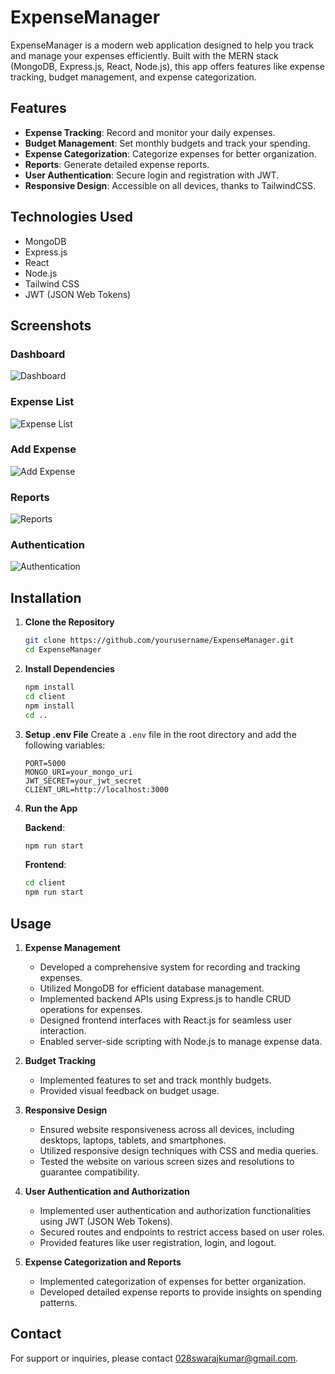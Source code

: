 # ExpenseManager

ExpenseManager is a modern web application designed to help you track and manage your expenses efficiently. Built with the MERN stack (MongoDB, Express.js, React, Node.js), this app offers features like expense tracking, budget management, and expense categorization.

## Features

- **Expense Tracking**: Record and monitor your daily expenses.
- **Budget Management**: Set monthly budgets and track your spending.
- **Expense Categorization**: Categorize expenses for better organization.
- **Reports**: Generate detailed expense reports.
- **User Authentication**: Secure login and registration with JWT.
- **Responsive Design**: Accessible on all devices, thanks to TailwindCSS.

## Technologies Used

- MongoDB
- Express.js
- React
- Node.js
- Tailwind CSS
- JWT (JSON Web Tokens)

## Screenshots

### Dashboard
![Dashboard](https://github.com/yourusername/ExpenseManager/raw/main/screenshots/dashboard.png)

### Expense List
![Expense List](https://github.com/yourusername/ExpenseManager/raw/main/screenshots/expense_list.png)

### Add Expense
![Add Expense](https://github.com/yourusername/ExpenseManager/raw/main/screenshots/add_expense.png)

### Reports
![Reports](https://github.com/yourusername/ExpenseManager/raw/main/screenshots/reports.png)

### Authentication
![Authentication](https://github.com/yourusername/ExpenseManager/raw/main/screenshots/authentication.png)

## Installation

1. **Clone the Repository**
    ```sh
    git clone https://github.com/yourusername/ExpenseManager.git
    cd ExpenseManager
    ```

2. **Install Dependencies**
    ```sh
    npm install
    cd client
    npm install
    cd ..
    ```

3. **Setup .env File**
    Create a `.env` file in the root directory and add the following variables:
    ```env
    PORT=5000
    MONGO_URI=your_mongo_uri
    JWT_SECRET=your_jwt_secret
    CLIENT_URL=http://localhost:3000
    ```

4. **Run the App**

    **Backend**:
    ```sh
    npm run start
    ```

    **Frontend**:
    ```sh
    cd client
    npm run start
    ```

## Usage

1. **Expense Management**
    - Developed a comprehensive system for recording and tracking expenses.
    - Utilized MongoDB for efficient database management.
    - Implemented backend APIs using Express.js to handle CRUD operations for expenses.
    - Designed frontend interfaces with React.js for seamless user interaction.
    - Enabled server-side scripting with Node.js to manage expense data.

2. **Budget Tracking**
    - Implemented features to set and track monthly budgets.
    - Provided visual feedback on budget usage.

3. **Responsive Design**
    - Ensured website responsiveness across all devices, including desktops, laptops, tablets, and smartphones.
    - Utilized responsive design techniques with CSS and media queries.
    - Tested the website on various screen sizes and resolutions to guarantee compatibility.

4. **User Authentication and Authorization**
    - Implemented user authentication and authorization functionalities using JWT (JSON Web Tokens).
    - Secured routes and endpoints to restrict access based on user roles.
    - Provided features like user registration, login, and logout.

5. **Expense Categorization and Reports**
    - Implemented categorization of expenses for better organization.
    - Developed detailed expense reports to provide insights on spending patterns.

## Contact

For support or inquiries, please contact [028swarajkumar@gmail.com](mailto:028swarajkumar@gmail.com).
